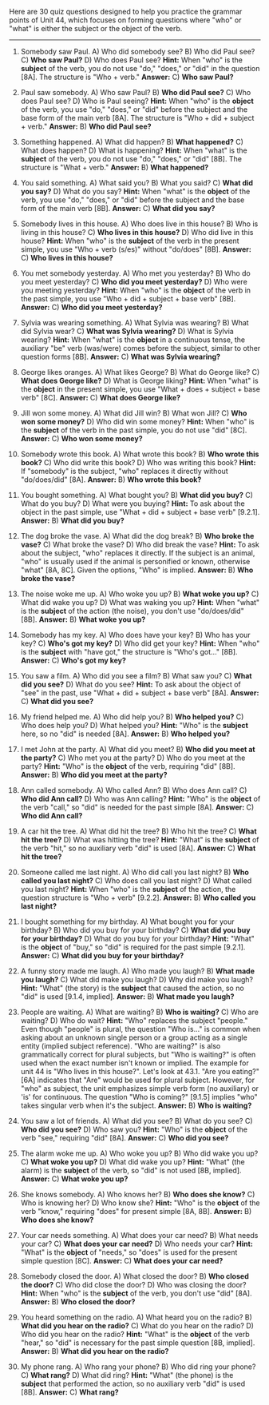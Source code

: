 Here are 30 quiz questions designed to help you practice the grammar points of Unit 44, which focuses on forming questions where "who" or "what" is either the subject or the object of the verb.

***

1.  Somebody saw Paul.
    A) Who did somebody see?
    B) Who did Paul see?
    C) **Who saw Paul?**
    D) Who does Paul see?
    **Hint:** When "who" is the **subject** of the verb, you do not use "do," "does," or "did" in the question [8A]. The structure is "Who + verb."
    **Answer:** C) **Who saw Paul?**

2.  Paul saw somebody.
    A) Who saw Paul?
    B) **Who did Paul see?**
    C) Who does Paul see?
    D) Who is Paul seeing?
    **Hint:** When "who" is the **object** of the verb, you use "do," "does," or "did" before the subject and the base form of the main verb [8A]. The structure is "Who + did + subject + verb."
    **Answer:** B) **Who did Paul see?**

3.  Something happened.
    A) What did happen?
    B) **What happened?**
    C) What does happen?
    D) What is happening?
    **Hint:** When "what" is the **subject** of the verb, you do not use "do," "does," or "did" [8B]. The structure is "What + verb."
    **Answer:** B) **What happened?**

4.  You said something.
    A) What said you?
    B) What you said?
    C) **What did you say?**
    D) What do you say?
    **Hint:** When "what" is the **object** of the verb, you use "do," "does," or "did" before the subject and the base form of the main verb [8B].
    **Answer:** C) **What did you say?**

5.  Somebody lives in this house.
    A) Who does live in this house?
    B) Who is living in this house?
    C) **Who lives in this house?**
    D) Who did live in this house?
    **Hint:** When "who" is the **subject** of the verb in the present simple, you use "Who + verb (s/es)" without "do/does" [8B].
    **Answer:** C) **Who lives in this house?**

6.  You met somebody yesterday.
    A) Who met you yesterday?
    B) Who do you meet yesterday?
    C) **Who did you meet yesterday?**
    D) Who were you meeting yesterday?
    **Hint:** When "who" is the **object** of the verb in the past simple, you use "Who + did + subject + base verb" [8B].
    **Answer:** C) **Who did you meet yesterday?**

7.  Sylvia was wearing something.
    A) What Sylvia was wearing?
    B) What did Sylvia wear?
    C) **What was Sylvia wearing?**
    D) What is Sylvia wearing?
    **Hint:** When "what" is the **object** in a continuous tense, the auxiliary "be" verb (was/were) comes before the subject, similar to other question forms [8B].
    **Answer:** C) **What was Sylvia wearing?**

8.  George likes oranges.
    A) What likes George?
    B) What do George like?
    C) **What does George like?**
    D) What is George liking?
    **Hint:** When "what" is the **object** in the present simple, you use "What + does + subject + base verb" [8C].
    **Answer:** C) **What does George like?**

9.  Jill won some money.
    A) What did Jill win?
    B) What won Jill?
    C) **Who won some money?**
    D) Who did win some money?
    **Hint:** When "who" is the **subject** of the verb in the past simple, you do not use "did" [8C].
    **Answer:** C) **Who won some money?**

10. Somebody wrote this book.
    A) What wrote this book?
    B) **Who wrote this book?**
    C) Who did write this book?
    D) Who was writing this book?
    **Hint:** If "somebody" is the subject, "who" replaces it directly without "do/does/did" [8A].
    **Answer:** B) **Who wrote this book?**

11. You bought something.
    A) What bought you?
    B) **What did you buy?**
    C) What do you buy?
    D) What were you buying?
    **Hint:** To ask about the object in the past simple, use "What + did + subject + base verb" [9.2.1].
    **Answer:** B) **What did you buy?**

12. The dog broke the vase.
    A) What did the dog break?
    B) **Who broke the vase?**
    C) What broke the vase?
    D) Who did break the vase?
    **Hint:** To ask about the subject, "who" replaces it directly. If the subject is an animal, "who" is usually used if the animal is personified or known, otherwise "what" [8A, 8C]. Given the options, "Who" is implied.
    **Answer:** B) **Who broke the vase?**

13. The noise woke me up.
    A) Who woke you up?
    B) **What woke you up?**
    C) What did wake you up?
    D) What was waking you up?
    **Hint:** When "what" is the **subject** of the action (the noise), you don't use "do/does/did" [8B].
    **Answer:** B) **What woke you up?**

14. Somebody has my key.
    A) Who does have your key?
    B) Who has your key?
    C) **Who's got my key?**
    D) Who did get your key?
    **Hint:** When "who" is the **subject** with "have got," the structure is "Who's got..." [8B].
    **Answer:** C) **Who's got my key?**

15. You saw a film.
    A) Who did you see a film?
    B) What saw you?
    C) **What did you see?**
    D) What do you see?
    **Hint:** To ask about the object of "see" in the past, use "What + did + subject + base verb" [8A].
    **Answer:** C) **What did you see?**

16. My friend helped me.
    A) Who did help you?
    B) **Who helped you?**
    C) Who does help you?
    D) What helped you?
    **Hint:** "Who" is the **subject** here, so no "did" is needed [8A].
    **Answer:** B) **Who helped you?**

17. I met John at the party.
    A) What did you meet?
    B) **Who did you meet at the party?**
    C) Who met you at the party?
    D) Who do you meet at the party?
    **Hint:** "Who" is the **object** of the verb, requiring "did" [8B].
    **Answer:** B) **Who did you meet at the party?**

18. Ann called somebody.
    A) Who called Ann?
    B) Who does Ann call?
    C) **Who did Ann call?**
    D) Who was Ann calling?
    **Hint:** "Who" is the **object** of the verb "call," so "did" is needed for the past simple [8A].
    **Answer:** C) **Who did Ann call?**

19. A car hit the tree.
    A) What did hit the tree?
    B) Who hit the tree?
    C) **What hit the tree?**
    D) What was hitting the tree?
    **Hint:** "What" is the **subject** of the verb "hit," so no auxiliary verb "did" is used [8A].
    **Answer:** C) **What hit the tree?**

20. Someone called me last night.
    A) Who did call you last night?
    B) **Who called you last night?**
    C) Who does call you last night?
    D) What called you last night?
    **Hint:** When "who" is the **subject** of the action, the question structure is "Who + verb" [9.2.2].
    **Answer:** B) **Who called you last night?**

21. I bought something for my birthday.
    A) What bought you for your birthday?
    B) Who did you buy for your birthday?
    C) **What did you buy for your birthday?**
    D) What do you buy for your birthday?
    **Hint:** "What" is the **object** of "buy," so "did" is required for the past simple [9.2.1].
    **Answer:** C) **What did you buy for your birthday?**

22. A funny story made me laugh.
    A) Who made you laugh?
    B) **What made you laugh?**
    C) What did make you laugh?
    D) Why did make you laugh?
    **Hint:** "What" (the story) is the **subject** that caused the action, so no "did" is used [9.1.4, implied].
    **Answer:** B) **What made you laugh?**

23. People are waiting.
    A) What are waiting?
    B) **Who is waiting?**
    C) Who are waiting?
    D) Who do wait?
    **Hint:** "Who" replaces the subject "people." Even though "people" is plural, the question "Who is..." is common when asking about an unknown single person or a group acting as a single entity (implied subject reference). "Who are waiting?" is also grammatically correct for plural subjects, but "Who is waiting?" is often used when the exact number isn't known or implied. The example for unit 44 is "Who lives in this house?". Let's look at 43.1. "Are you eating?" [6A] indicates that "Are" would be used for plural subject. However, for "who" as subject, the unit emphasizes simple verb form (no auxiliary) or 'is' for continuous. The question "Who is coming?" [9.1.5] implies "who" takes singular verb when it's the subject.
    **Answer:** B) **Who is waiting?**

24. You saw a lot of friends.
    A) What did you see?
    B) What do you see?
    C) **Who did you see?**
    D) Who saw you?
    **Hint:** "Who" is the **object** of the verb "see," requiring "did" [8A].
    **Answer:** C) **Who did you see?**

25. The alarm woke me up.
    A) Who woke you up?
    B) Who did wake you up?
    C) **What woke you up?**
    D) What did wake you up?
    **Hint:** "What" (the alarm) is the **subject** of the verb, so "did" is not used [8B, implied].
    **Answer:** C) **What woke you up?**

26. She knows somebody.
    A) Who knows her?
    B) **Who does she know?**
    C) Who is knowing her?
    D) Who know she?
    **Hint:** "Who" is the **object** of the verb "know," requiring "does" for present simple [8A, 8B].
    **Answer:** B) **Who does she know?**

27. Your car needs something.
    A) What does your car need?
    B) What needs your car?
    C) **What does your car need?**
    D) Who needs your car?
    **Hint:** "What" is the **object** of "needs," so "does" is used for the present simple question [8C].
    **Answer:** C) **What does your car need?**

28. Somebody closed the door.
    A) What closed the door?
    B) **Who closed the door?**
    C) Who did close the door?
    D) Who was closing the door?
    **Hint:** When "who" is the **subject** of the verb, you don't use "did" [8A].
    **Answer:** B) **Who closed the door?**

29. You heard something on the radio.
    A) What heard you on the radio?
    B) **What did you hear on the radio?**
    C) What do you hear on the radio?
    D) Who did you hear on the radio?
    **Hint:** "What" is the **object** of the verb "hear," so "did" is necessary for the past simple question [8B, implied].
    **Answer:** B) **What did you hear on the radio?**

30. My phone rang.
    A) Who rang your phone?
    B) Who did ring your phone?
    C) **What rang?**
    D) What did ring?
    **Hint:** "What" (the phone) is the **subject** that performed the action, so no auxiliary verb "did" is used [8B].
    **Answer:** C) **What rang?**